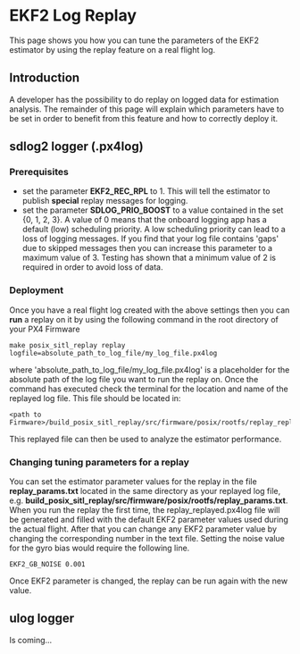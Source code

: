 # EKF2 Log Replay

This page shows you how you can tune the parameters of the EKF2 estimator by using the replay feature on a real flight log.

## Introduction
A developer has the possibility to do replay on logged data for estimation analysis. The remainder of this page will explain which parameters have to be set in order to benefit from this feature and how to correctly deploy it.

## sdlog2 logger (.px4log)

### Prerequisites

* set the parameter **EKF2\_REC\_RPL** to 1. This will tell the estimator to publish **special** replay messages for logging. 
* set the parameter **SDLOG\_PRIO\_BOOST** to a value contained in the set {0, 1, 2, 3}. A value of 0 means that the onboard logging app has a default \(low\) scheduling priority. A low scheduling priority can lead to a loss of logging messages. If you find that your log file contains 'gaps' due to skipped messages then you can increase this parameter to a maximum value of 3. Testing has shown that a minimum value of 2 is required in order to avoid loss of data.

### Deployment

Once you have a real flight log created with the above settings then you can **run** a replay on it by using the following command in the root directory of your PX4 Firmware

```
make posix_sitl_replay replay logfile=absolute_path_to_log_file/my_log_file.px4log
```

where 'absolute\_path\_to\_log\_file/my\_log\_file.px4log' is a placeholder for the absolute path of the log file you want to run the replay on. Once the command has executed check the terminal for the location and name of the replayed log file. 
This file should be located in:
```
<path to Firmware>/build_posix_sitl_replay/src/firmware/posix/rootfs/replay_replayed.px4log
```
This replayed file can then be used to analyze the estimator performance. 


### Changing tuning parameters for a replay

You can set the estimator parameter values for the replay in the file **replay\_params.txt** located in the same directory as your replayed log file, e.g. **build\_posix\_sitl\_replay/src/firmware/posix/rootfs/replay\_params.txt**.
When you run the replay the first time, the replay_replayed.px4log file will be generated and filled with the default EKF2 parameter values used during the actual flight. 
After that you can change any EKF2 parameter value by changing the corresponding number in the text file. Setting the noise value for the gyro bias would require the following line.

```
EKF2_GB_NOISE 0.001
```
Once EKF2 parameter is changed, the replay can be run again with the new value.

## ulog logger
Is coming...
